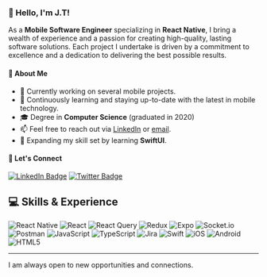 ### 👋 Hello, I'm J.T!

As a **Mobile Software Engineer** specializing in **React Native**, I bring a wealth of experience and a passion for creating high-quality, lasting software solutions. Each project I undertake is driven by a commitment to excellence and a dedication to delivering the best possible results.

#### 🚀 About Me
- 🔭 Currently working on several mobile projects.
- 🌱 Continuously learning and staying up-to-date with the latest in mobile technology.
- 🎓 Degree in **Computer Science** (graduated in 2020)
- 📫 Feel free to reach out via [LinkedIn](https://www.linkedin.com/in/jrtv/) or [email](mailto:jonathanrtv@outlook.com?subject=Reach%20Out%3A%20%5BSubject%5D&body=I'm%20reaching%20out%20via%20Github%20Link...%0A-----%0A%0A%5BYour%20body%20here...%5D).
- 🔮 Expanding my skill set by learning **SwiftUI**.

#### 🔗 Let's Connect
[![LinkedIn Badge](https://img.shields.io/badge/-LinkedIn-%230077B5?style=flat-square&logo=linkedin&logoColor=white&link=https://www.linkedin.com/in/jrtv/)](https://www.linkedin.com/in/jrtv/)
[![Twitter Badge](https://img.shields.io/badge/-Twitter-1DA1F2?style=flat-square&logo=twitter&logoColor=white&link=https://twitter.com/jtaverasv)](https://twitter.com/jtaverasv)

## 💻 Skills & Experience
![React Native](https://img.shields.io/badge/-React_Native-000?&logo=React)
![React](https://img.shields.io/badge/-React-000?&logo=React)
![React Query](https://img.shields.io/badge/-React_Query-FF4154?&logo=React-Query)
![Redux](https://img.shields.io/badge/-Redux-593d88?&logo=Redux)
![Expo](https://img.shields.io/badge/expo-1C1E24?style=for-the-badge&logo=expo&logoColor=#D04A37)
![Socket.io](https://img.shields.io/badge/-Socket.io-black?&logo=Socket.io)
![Postman](https://img.shields.io/badge/-Postman-FF6C37?&logo=Postman)
![JavaScript](https://img.shields.io/badge/-JavaScript-000?&logo=JavaScript)
![TypeScript](https://img.shields.io/badge/-TypeScript-007ACC?&logo=TypeScript)
![Jira](https://img.shields.io/badge/-Jira-0A0FFF?&logo=Jira)
![Swift](https://img.shields.io/badge/-Swift-F54A2A?&logo=Swift)
![iOS](https://img.shields.io/badge/-iOS-000?&logo=iOS)
![Android](https://img.shields.io/badge/-Android-3DDC84?&logo=Android)
![HTML5](https://img.shields.io/badge/html5-%23E34F26.svg?style=for-the-badge&logo=html5&logoColor=white)

---

I am always open to new opportunities and connections.
